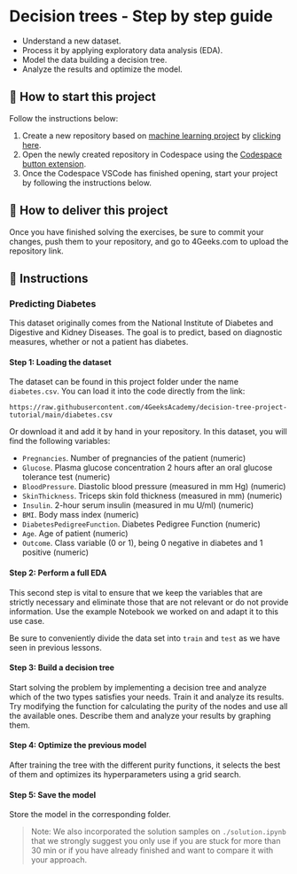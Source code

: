 <!-- hide -->
# Decision trees - Step by step guide
<!-- endhide -->

- Understand a new dataset.
- Process it by applying exploratory data analysis (EDA).
- Model the data building a decision tree.
- Analyze the results and optimize the model.

<how-to-start>
  
## 🌱 How to start this project

Follow the instructions below:

1. Create a new repository based on [machine learning project](https://github.com/4GeeksAcademy/machine-learning-python-template) by [clicking here](https://github.com/4GeeksAcademy/machine-learning-python-template/generate).
2. Open the newly created repository in Codespace using the [Codespace button extension](https://docs.github.com/en/codespaces/developing-in-codespaces/creating-a-codespace-for-a-repository#creating-a-codespace-for-a-repository).
3. Once the Codespace VSCode has finished opening, start your project by following the instructions below.

</how-to-start>

## 🚛 How to deliver this project

Once you have finished solving the exercises, be sure to commit your changes, push them to your repository, and go to 4Geeks.com to upload the repository link.

## 📝 Instructions

### Predicting Diabetes

This dataset originally comes from the National Institute of Diabetes and Digestive and Kidney Diseases. The goal is to predict, based on diagnostic measures, whether or not a patient has diabetes.

#### Step 1: Loading the dataset

The dataset can be found in this project folder under the name `diabetes.csv`. You can load it into the code directly from the link: 

```text
https://raw.githubusercontent.com/4GeeksAcademy/decision-tree-project-tutorial/main/diabetes.csv
```

Or download it and add it by hand in your repository. In this dataset, you will find the following variables:

- `Pregnancies`. Number of pregnancies of the patient (numeric)
- `Glucose`. Plasma glucose concentration 2 hours after an oral glucose tolerance test (numeric)
- `BloodPressure`. Diastolic blood pressure (measured in mm Hg) (numeric)
- `SkinThickness`. Triceps skin fold thickness (measured in mm) (numeric)
- `Insulin`. 2-hour serum insulin (measured in mu U/ml) (numeric)
- `BMI`. Body mass index (numeric)
- `DiabetesPedigreeFunction`. Diabetes Pedigree Function (numeric)
- `Age`. Age of patient (numeric)
- `Outcome`. Class variable (0 or 1), being 0 negative in diabetes and 1 positive (numeric)

#### Step 2: Perform a full EDA

This second step is vital to ensure that we keep the variables that are strictly necessary and eliminate those that are not relevant or do not provide information. Use the example Notebook we worked on and adapt it to this use case.

Be sure to conveniently divide the data set into `train` and `test` as we have seen in previous lessons.

#### Step 3: Build a decision tree

Start solving the problem by implementing a decision tree and analyze which of the two types satisfies your needs. Train it and analyze its results. Try modifying the function for calculating the purity of the nodes and use all the available ones. Describe them and analyze your results by graphing them.

#### Step 4: Optimize the previous model

After training the tree with the different purity functions, it selects the best of them and optimizes its hyperparameters using a grid search.

#### Step 5: Save the model

Store the model in the corresponding folder.

> Note: We also incorporated the solution samples on `./solution.ipynb` that we strongly suggest you only use if you are stuck for more than 30 min or if you have already finished and want to compare it with your approach.
